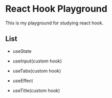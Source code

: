 # React Hook Playground

This is my playground for studying react hook.

## List

- useState

- useInput(custom hook)

- useTabs(custom hook)

- useEffect

- useTitle(custom hook)
